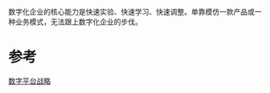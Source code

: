 数字化企业的核心能力是快速实验、快速学习、快速调整。单靠模仿一款产品或一种业务模式，无法跟上数字化企业的步伐。

# 参考
[数字平台战略](http://insights.thoughtworkers.org/digital-platform-strategy-1/)
